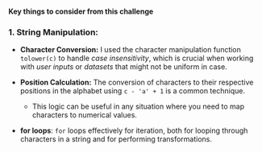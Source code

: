 #### Key things to consider from this challenge

### 1. **String Manipulation:**

- **Character Conversion:** I used the character manipulation function `tolower(c)` to handle *case insensitivity*, which is crucial when working with *user inputs* or *datasets* that might not be uniform in case.
- **Position Calculation:** The conversion of characters to their respective positions in the alphabet using `c - 'a' + 1` is a common technique.
	- This logic can be useful in any situation where you need to map characters to numerical values.

- **for loops**: `for` loops effectively for iteration, both for looping through characters in a string and for performing transformations.

